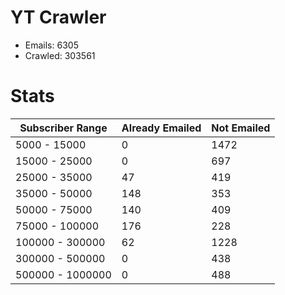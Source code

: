 # YT Crawler
- Emails: 6305
- Crawled: 303561

# Stats
| Subscriber Range  | Already Emailed | Not Emailed |
|-------|-------|-------|
| 5000 - 15000 | 0 | 1472 |
| 15000 - 25000 | 0 | 697 |
| 25000 - 35000 | 47 | 419 |
| 35000 - 50000 | 148 | 353 |
| 50000 - 75000 | 140 | 409 |
| 75000 - 100000 | 176 | 228 |
| 100000 - 300000 | 62 | 1228 |
| 300000 - 500000 | 0 | 438 |
| 500000 - 1000000 | 0 | 488 |
